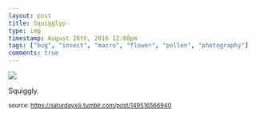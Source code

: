 ```yaml
---
layout: post
title: Squigglyp-
type: img
timestamp: August 26th, 2016 12:00pm
tags: ["bug", "insect", "macro", "flower", "pollen", "photography"]
comments: true
---
```

<img src="https://saturdayxiii.github.io/media/149516566940.jpg"/>

Squiggly.
 
  
<small>source: https://saturdayxiii.tumblr.com/post/149516566940</small>